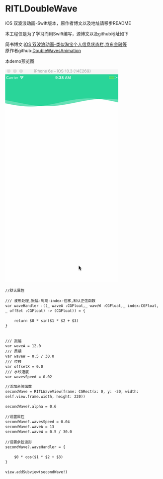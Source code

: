 # RITLDoubleWave

   iOS 双波浪动画-Swift版本，原作者博文以及地址请移步README

   本工程仅是为了学习而用Swift编写，源博文以及github地址如下

简书博文:[iOS 双波浪动画-类似淘宝个人信息状态栏,京东金融等](http://www.jianshu.com/p/908241bf769f)<br>
原作者github:[DoubleWavesAnimation](https://github.com/FTC-Chen/DoubleWavesAnimation)

本demo预览图<br><br>
![波形](https://github.com/RITL/RITLDoubleWave/blob/master/DoubleWave-Swift/wave-Swift.gif)

```
//默认属性

/// 波形处理,振幅-周期-index-位移,默认正弦函数
var waveHandler :((_ waveA :CGFloat,_ waveW :CGFloat,_ index:CGFloat, _ offSet :CGFloat) -> (CGFloat)) = {
 
    return $0 * sin($1 * $2 + $3)
}


/// 振幅
var waveA = 12.0
/// 周期
var waveW = 0.5 / 30.0
/// 位移
var offsetX = 0.0
/// 水纹速度
var wavesSpeed = 0.02
```

```
//添加余弦函数
secondWave = RITLWaveView(frame: CGRect(x: 0, y: -20, width: self.view.frame.width, height: 220))

secondWave?.alpha = 0.6

//设置属性
secondWave?.wavesSpeed = 0.04
secondWave?.waveA = 13
secondWave?.waveW = 0.5 / 30.0

//设置余弦波形
secondWave?.waveHandler = {
    
    $0 * cos($1 * $2 + $3)
}

view.addSubview(secondWave!)
```
